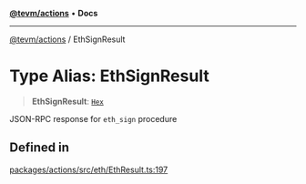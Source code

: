 [**@tevm/actions**](../README.md) • **Docs**

***

[@tevm/actions](../globals.md) / EthSignResult

# Type Alias: EthSignResult

> **EthSignResult**: [`Hex`](Hex.md)

JSON-RPC response for `eth_sign` procedure

## Defined in

[packages/actions/src/eth/EthResult.ts:197](https://github.com/qbzzt/tevm-monorepo/blob/main/packages/actions/src/eth/EthResult.ts#L197)

